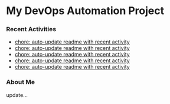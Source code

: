 # My DevOps Automation Project

### Recent Activities
<!-- activity:START -->
- [chore: auto-update readme with recent activity](https://github.com/kaigiii/mybowling-app/commit/2b4f5418b7875a73a3b571b2db023ee4b28191d0)
- [chore: auto-update readme with recent activity](https://github.com/kaigiii/mybowling-app/commit/8bbc52aa2ca48a69365c03aefea88e7fd45c2b56)
- [chore: auto-update readme with recent activity](https://github.com/kaigiii/mybowling-app/commit/13d110554ae1806ea456c5efab4a20f3784c56d7)
- [chore: auto-update readme with recent activity](https://github.com/kaigiii/mybowling-app/commit/8af8a485eb78a777b45a86eb3e3caacbd7487bec)
- [chore: auto-update readme with recent activity](https://github.com/kaigiii/mybowling-app/commit/64487b8b9255bda37537fc7fd50efff11312de07)
<!-- activity:END -->

### About Me
<!-- MYLINKS:START -->
<!-- MYLINKS:END -->

update...
